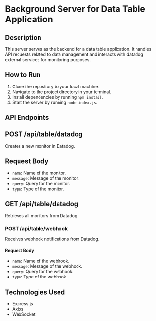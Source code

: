 # Background Server for Data Table Application

## Description

This server serves as the backend for a data table application. It handles API requests related to data management and interacts with datadog external services for monitoring purposes.

## How to Run

1. Clone the repository to your local machine.
2. Navigate to the project directory in your terminal.
3. Install dependencies by running `npm install`.
4. Start the server by running `node index.js`.

## API Endpoints

## POST /api/table/datadog

Creates a new monitor in Datadog.

## Request Body

- `name`: Name of the monitor.
- `message`: Message of the monitor.
- `query`: Query for the monitor.
- `type`: Type of the monitor.

## GET /api/table/datadog

Retrieves all monitors from Datadog.

<!-- ## DELETE /api/table/datadog/:monitorId
Deletes a monitor from Datadog. -->

<!-- ## Path Parameters
- `monitorId`: ID of the monitor to delete. -->

### POST /api/table/webhook

Receives webhook notifications from Datadog.

#### Request Body

- `name`: Name of the webhook.
- `message`: Message of the webhook.
- `query`: Query for the webhook.
- `type`: Type of the webhook.

## Technologies Used

- Express.js
- Axios
- WebSocket
